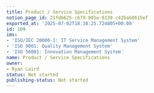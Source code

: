 ```yaml
---
title: Product / Service Specifications
notion_page_id: 21fd6625-c679-801e-9139-c42bab0615ef
exported_at: '2025-07-02T18:38:25.724805+00:00'
id: 109
ims:
- 'ISO/IEC 20000-1: IT Service Management System'
- 'ISO 9001: Quality Management System'
- 'ISO 56001: Innovation Management System'
name: Product / Service Specifications
owner:
- Ryan Laird
status: Not started
publishing-status: Not started
---
```


